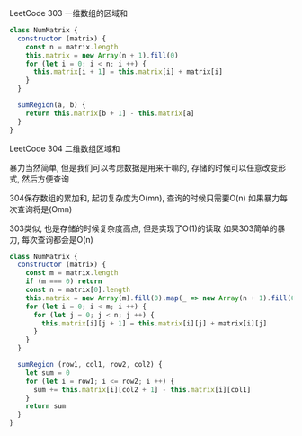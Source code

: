 LeetCode 303 一维数组的区域和


```js
class NumMatrix {
  constructor (matrix) {
    const n = matrix.length
    this.matrix = new Array(n + 1).fill(0)
    for (let i = 0; i < n; i ++) {
      this.matrix[i + 1] = this.matrix[i] + matrix[i]
    }
  }

  sumRegion(a, b) {
    return this.matrix[b + 1] - this.matrix[a]
  }
}
```

LeetCode 304 二维数组区域和

暴力当然简单, 但是我们可以考虑数据是用来干嘛的, 存储的时候可以任意改变形式, 然后方便查询

304保存数组的累加和, 起初复杂度为O(mn), 查询的时候只需要O(n)
如果暴力每次查询将是(Omn)

303类似, 也是存储的时候复杂度高点, 但是实现了O(1)的读取
如果303简单的暴力, 每次查询都会是O(n)

```js
class NumMatrix {
  constructor (matrix) {
    const m = matrix.length
    if (m === 0) return
    const n = matrix[0].length
    this.matrix = new Array(m).fill(0).map(_ => new Array(n + 1).fill(0))
    for (let i = 0; i < m; i ++) {
      for (let j = 0; j < n; j ++) {
        this.matrix[i][j + 1] = this.matrix[i][j] + matrix[i][j]
      }
    }
  }

  sumRegion (row1, col1, row2, col2) {
    let sum = 0
    for (let i = row1; i <= row2; i ++) {
      sum += this.matrix[i][col2 + 1] - this.matrix[i][col1]
    }
    return sum
  }
}
```
